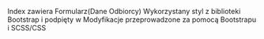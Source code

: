 Index zawiera Formularz(Dane Odbiorcy)
Wykorzystany styl z biblioteki Bootstrap i podpięty w
Modyfikacje przeprowadzone za pomocą Bootstrapu i SCSS/CSS
